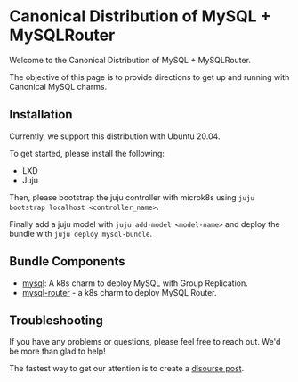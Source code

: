 # Canonical Distribution of MySQL + MySQLRouter

Welcome to the Canonical Distribution of MySQL + MySQLRouter.

The objective of this page is to provide directions to get up and running with Canonical MySQL charms.

## Installation

Currently, we support this distribution with Ubuntu 20.04.

To get started, please install the following:
- LXD
- Juju

Then, please bootstrap the juju controller with microk8s using `juju bootstrap localhost <controller_name>`.

Finally add a juju model with `juju add-model <model-name>` and deploy the bundle with `juju deploy mysql-bundle`.

## Bundle Components
- [mysql](https://charmhub.io/mysql): A k8s charm to deploy MySQL with Group Replication.
- [mysql-router](https://charmhub.io/mysql-router) - a k8s charm to deploy MySQL Router.

## Troubleshooting

If you have any problems or questions, please feel free to reach out. We'd be more than glad to help!

The fastest way to get our attention is to create a [disourse post](https://discourse.charmhub.io/).
